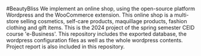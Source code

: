 #BeautyBliss
We implement an online shop, using the open-source platform Wordpress and the WooCommerce extension. This online shop is a multi-store selling cosmetics, self-care products, maquillage products, fashion clothing and gift items. This is the 2024 project of the spring semester CEID course 'e-Business'. This repository includes the exported database, the wordpress configuration files as well as the whole wordpress contents. Project report is also included in this repository.
